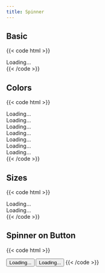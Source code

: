 ```yaml
---
title: Spinner
---
```


## Basic

{{< code html >}}

<div class="spinner" role="status">
  <span class="sr-only">Loading...</span>
</div>
{{< /code >}}

## Colors

{{< code html >}}

<div class="space-x-2">
  <div class="spinner text-primary" role="status">
    <span class="sr-only">Loading...</span>
  </div>
  <div class="spinner text-gray-700" role="status">
    <span class="sr-only">Loading...</span>
  </div>
  <div class="spinner text-red-700" role="status">
    <span class="sr-only">Loading...</span>
  </div>
  <div class="spinner text-green-700" role="status">
    <span class="sr-only">Loading...</span>
  </div>
  <div class="spinner text-yellow-700" role="status">
    <span class="sr-only">Loading...</span>
  </div>
  <div class="spinner text-gray-200" role="status">
    <span class="sr-only">Loading...</span>
  </div>
  <div class="spinner text-gray-900" role="status">
    <span class="sr-only">Loading...</span>
  </div>
</div>
{{< /code >}}

## Sizes

{{< code html >}}

<div class="space-x-2">
  <div class="spinner w-4 h-4" role="status">
    <span class="sr-only">Loading...</span>
  </div>
  <div class="spinner w-12 h-12" role="status">
    <span class="sr-only">Loading...</span>
  </div>
</div>
{{< /code >}}

## Spinner on Button

{{< code html >}}

<button class="btn btn-primary btn-loading">
  <span class="spinner w-4 h-4" role="status" aria-hidden="true"></span>
  <span class="sr-only">Loading...</span>
</button>
<button class="btn btn-outline-dark btn-loading">
  <span class="spinner w-4 h-4" role="status" aria-hidden="true"></span>
  <span class="pl-2">Loading...</span>
</button>
{{< /code >}}

